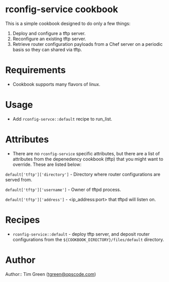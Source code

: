 # rconfig-service cookbook

This is a simple cookbook designed to do only a few things:

1. Deploy and configure a tftp server.
2. Reconfigure an existing tftp server.
3. Retrieve router configuration payloads from a Chef server on a
   periodic basis so they can shared via tftp.

# Requirements

* Cookbook supports many flavors of linux.

# Usage

* Add `rconfig-servce::default` recipe to run_list.

# Attributes

* There are no `rconfig-service` specific attributes, but there are a
  list of attributes from the depenedency cookbook (tftp) that you might
  want to override.  These are listed below:

`default['tftp']['directory']` - Directory where router configurations
are served from.

`default['tftp']['username']` - Owner of tftpd process.

`default['tftp']['address']` - <ip_address:port> that tftpd will listen
on.

# Recipes

* `rconfig-service::default` - deploy tftp server, and deposit router
  configurations from the `${COOKBOOK_DIRECTORY}/files/default`
  directory.

# Author

Author:: Tim Green (<tgreen@opscode.com>)
